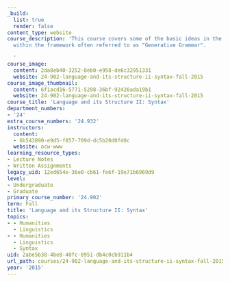 ```yaml
---
_build:
  list: true
  render: false
content_type: website
course_description: 'This course covers some of the basic ideas in the subfield syntax,
  within the framework often referred to as "Generative Grammar".

  '
course_image:
  content: 2da8eb40-3252-8eb0-e958-de6c32951331
  website: 24-902-language-and-its-structure-ii-syntax-fall-2015
course_image_thumbnail:
  content: 6f1acd16-5771-5298-36bf-92426ada19b1
  website: 24-902-language-and-its-structure-ii-syntax-fall-2015
course_title: 'Language and its Structure II: Syntax'
department_numbers:
- '24'
extra_course_numbers: '24.932'
instructors:
  content:
  - 6b543890-e9d5-f857-709d-dc5b20d0fd0c
  website: ocw-www
learning_resource_types:
- Lecture Notes
- Written Assignments
legacy_uid: 12ed654e-36e0-cb61-fe6f-19e71b6969d9
level:
- Undergraduate
- Graduate
primary_course_number: '24.902'
term: Fall
title: 'Language and its Structure II: Syntax'
topics:
- - Humanities
  - Linguistics
- - Humanities
  - Linguistics
  - Syntax
uid: 2abe5b38-4be8-40fc-8951-db4c0cb911b4
url_path: courses/24-902-language-and-its-structure-ii-syntax-fall-2015
year: '2015'
---
```

